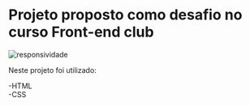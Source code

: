 <h1>Projeto proposto como desafio no curso Front-end club</h1> 

<img src="https://github.com/devjonesrodrigues/responsivo-green/blob/master/assets/Design%20sem%20nome%20(5).png?raw=true" alt="responsividade" />

Neste projeto foi utilizado:

-HTML<br>
-CSS<br>

